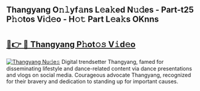 ## Thangyang O𝚗𝚕yf𝚊ns L𝚎a𝚔ed N𝚞𝚍es - Part-t25 P𝚑𝚘tos Vi𝚍𝚎o - H𝚘𝚝 Part L𝚎a𝚔s OKnns

# <h2><a href="http://kfcdv5n.oniu.top/?m=Thangyang">🔗👉 🔴 Thangyang P𝚑ot𝚘𝚜 V𝚒d𝚎o</a></h2>

[![Thangyang Nu𝚍e𝚜](https://i.imgur.com/0qMVB7G.gif)](http://kfcdv5n.oniu.top/?m=Thangyang)
Digital trendsetter Thangyang, famed for disseminating lifestyle and dance-related content via dance presentations and vlogs on social media. Courageous advocate Thangyang, recognized for their bravery and dedication to standing up for important causes.  
